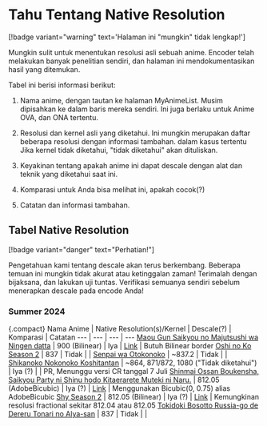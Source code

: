 # Tahu Tentang Native Resolution

[!badge variant="warning" text='Halaman ini "mungkin" tidak lengkap!']

Mungkin sulit untuk menentukan resolusi asli sebuah anime. Encoder telah melakukan banyak penelitian sendiri, dan halaman ini mendokumentasikan hasil yang ditemukan.

Tabel ini berisi informasi berikut:

1. Nama anime, dengan tautan ke halaman MyAnimeList. Musim dipisahkan ke dalam baris mereka sendiri. Ini juga berlaku untuk Anime OVA, dan ONA tertentu.

2. Resolusi dan kernel asli yang diketahui. Ini mungkin merupakan daftar beberapa resolusi dengan informasi tambahan. dalam kasus tertentu Jika kernel tidak diketahui, "tidak diketahui" akan dituliskan.

3. Keyakinan tentang apakah anime ini dapat descale dengan alat dan teknik yang diketahui saat ini.

4. Komparasi untuk Anda bisa melihat ini, apakah cocok(?)

5. Catatan dan informasi tambahan.

## Tabel Native Resolution
[!badge variant="danger" text="Perhatian!"]

Pengetahuan kami tentang descale akan terus berkembang. Beberapa temuan ini mungkin tidak akurat atau ketinggalan zaman! Terimalah dengan bijaksana, dan lakukan uji tuntas. Verifikasi semuanya sendiri sebelum menerapkan descale pada encode Anda!

### Summer 2024
{.compact}
Nama Anime | Native Resolution(s)/Kernel | Descale(?) | Komparasi | Catatan 
---  | --- | --- | ---
[Maou Gun Saikyou no Majutsushi wa Ningen datta](https://myanimelist.net/anime/57876/Maougun_Saikyou_no_Majutsushi_wa_Ningen_datta) | 900 (Bilinear) | Iya | [Link](https://slow.pics/c/PXvsFclw) | Butuh Bilinear border
[Oshi no Ko Season 2](https://myanimelist.net/anime/55791/Oshi_no_Ko_2nd_Season) | 837 | Tidak | |
[Senpai wa Otokonoko](https://myanimelist.net/anime/54855) | ~837.2 | Tidak | | 
[Shikanoko Nokonoko Koshitantan](https://myanimelist.net/anime/58426/Shikanoko_Nokonoko_Koshitantan) | ~864, 871/872, 1080 ("Tidak diketahui") | Iya (?) | | PR, Menunggu versi CR tanggal 7 Juli
[Shinmai Ossan Boukensha, Saikyou Party ni Shinu hodo Kitaerarete Muteki ni Naru.](https://myanimelist.net/anime/54913/Shinmai_Ossan_Boukensha_Saikyou_Party_ni_Shinu_hodo_Kitaerarete_Muteki_ni_Naru) | 812.05 (AdobeBicubic) | Iya (?) | [Link](https://slow.pics/c/ln9ZZY5V) | Menggunakan Bicubic(0, 0.75) alias AdobeBicubic
[Shy Season 2](https://myanimelist.net/anime/57567/Shy_2nd_Season) | 812.05 (Bilinear) | Iya (?) | [Link](https://slow.pics/c/jTqMJ70K) | Kemungkinan resolusi fractional sekitar 812.04 atau 812.05
[Tokidoki Bosotto Russia-go de Dereru Tonari no Alya-san](https://myanimelist.net/anime/54744/Tokidoki_Bosotto_Russia-go_de_Dereru_Tonari_no_Alya-san) | 837 | Tidak | | 
